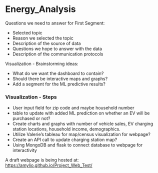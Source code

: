 # Energy_Analysis
Questions we need to answer for First Segment: 
* Selected topic
* Reason we selected the topic
* Description of the source of data
* Questions we hope to answer with the data
* Description of the communication protocols

Visualization - Brainstorming ideas:

* What do we want the dashboard to contain?
* Should there be interactive maps and graphs?
* Add a segment for the ML predictive results?

### Visualization - Steps
* User input field for zip code and maybe household number
* table to update with added ML prediction on whether an EV will be purchased or not?
* Create charts and graphs with number of vehicle sales, EV charging station locations, household income, demographics.
* Utilize Valerie’s tableau for map/census visualization for webpage?
* Create an API call to update charging station map?
* Using MongoDB and flask to connect database to webpage for interactivity

A draft webpage is being hosted at: https://amylio.github.io/Project_Web_Test/